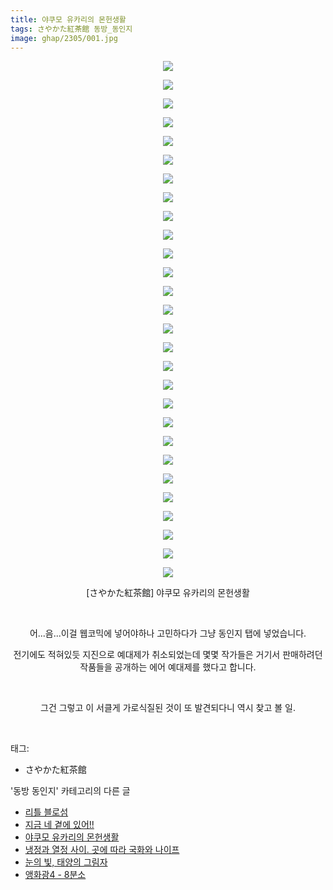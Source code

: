 ```yaml
---
title: 야쿠모 유카리의 몬헌생활
tags: さやかた紅茶館 동방_동인지
image: ghap/2305/001.jpg
---
```

<div class="article">
<p style="text-align: center; clear: none; float: none;"><img src="{{ site.nasurl }}/ghap/2305/001.jpg"/></p>
<p style="text-align: center; clear: none; float: none;"><img src="{{ site.nasurl }}/ghap/2305/002.jpg"/></p>
<p style="text-align: center; clear: none; float: none;"><img src="{{ site.nasurl }}/ghap/2305/003.jpg"/></p>
<p style="text-align: center; clear: none; float: none;"><img src="{{ site.nasurl }}/ghap/2305/004.jpg"/></p>
<p style="text-align: center; clear: none; float: none;"><img src="{{ site.nasurl }}/ghap/2305/005.jpg"/></p>
<p style="text-align: center; clear: none; float: none;"><img src="{{ site.nasurl }}/ghap/2305/006.jpg"/></p>
<p style="text-align: center; clear: none; float: none;"><img src="{{ site.nasurl }}/ghap/2305/007.jpg"/></p>
<p style="text-align: center; clear: none; float: none;"><img src="{{ site.nasurl }}/ghap/2305/008.jpg"/></p>
<p style="text-align: center; clear: none; float: none;"><img src="{{ site.nasurl }}/ghap/2305/009.jpg"/></p>
<p style="text-align: center; clear: none; float: none;"><img src="{{ site.nasurl }}/ghap/2305/010.jpg"/></p>
<p style="text-align: center; clear: none; float: none;"><img src="{{ site.nasurl }}/ghap/2305/011.jpg"/></p>
<p style="text-align: center; clear: none; float: none;"><img src="{{ site.nasurl }}/ghap/2305/012.jpg"/></p>
<p style="text-align: center; clear: none; float: none;"><img src="{{ site.nasurl }}/ghap/2305/013.jpg"/></p>
<p style="text-align: center; clear: none; float: none;"><img src="{{ site.nasurl }}/ghap/2305/014.jpg"/></p>
<p style="text-align: center; clear: none; float: none;"><img src="{{ site.nasurl }}/ghap/2305/015.jpg"/></p>
<p style="text-align: center; clear: none; float: none;"><img src="{{ site.nasurl }}/ghap/2305/016.jpg"/></p>
<p style="text-align: center; clear: none; float: none;"><img src="{{ site.nasurl }}/ghap/2305/017.jpg"/></p>
<p style="text-align: center; clear: none; float: none;"><img src="{{ site.nasurl }}/ghap/2305/018.jpg"/></p>
<p style="text-align: center; clear: none; float: none;"><img src="{{ site.nasurl }}/ghap/2305/019.jpg"/></p>
<p style="text-align: center; clear: none; float: none;"><img src="{{ site.nasurl }}/ghap/2305/020.jpg"/></p>
<p style="text-align: center; clear: none; float: none;"><img src="{{ site.nasurl }}/ghap/2305/021.jpg"/></p>
<p style="text-align: center; clear: none; float: none;"><img src="{{ site.nasurl }}/ghap/2305/022.jpg"/></p>
<p style="text-align: center; clear: none; float: none;"><img src="{{ site.nasurl }}/ghap/2305/023.jpg"/></p>
<p style="text-align: center; clear: none; float: none;"><img src="{{ site.nasurl }}/ghap/2305/024.jpg"/></p>
<p style="text-align: center; clear: none; float: none;"><img src="{{ site.nasurl }}/ghap/2305/025.jpg"/></p>
<p style="text-align: center; clear: none; float: none;"><img src="{{ site.nasurl }}/ghap/2305/026.jpg"/></p>
<p style="text-align: center; clear: none; float: none;"><img src="{{ site.nasurl }}/ghap/2305/027.jpg"/></p>
<p style="text-align: center; clear: none; float: none;"><img src="{{ site.nasurl }}/ghap/2305/028.jpg"/></p>
<p style="text-align: center; clear: none; float: none;">[さやかた紅茶館] 야쿠모 유카리의 몬헌생활</p>
<p style="text-align: center; clear: none; float: none;"><br/></p>
<p style="text-align: center; clear: none; float: none;">어...음...이걸 웹코믹에 넣어야하나 고민하다가 그냥 동인지 탭에 넣었습니다.</p>
<p style="text-align: center; clear: none; float: none;">전기에도 적혀있듯 지진으로 예대제가 취소되었는데 몇몇 작가들은 거기서 판매하려던 작품들을 공개하는 에어 예대제를 했다고 합니다.</p>
<p style="text-align: center; clear: none; float: none;"><br/></p>
<p style="text-align: center; clear: none; float: none;">그건 그렇고 이 서클게 가로식질된 것이 또 발견되다니 역시 찾고 볼 일.</p>
<p><br/></p>
</div><div class="tagTrail">
<p>태그: </p>
<ul>
<li>さやかた紅茶館</li>
</ul>
</div><div class="another">
<p>'동방 동인지' 카테고리의 다른 글</p>
<ul>
<li><a href="/2016-09-23-ghap_2307">리틀 블로섬</a></li>
<li><a href="/2016-09-23-ghap_2306">지금 네 곁에 있어!!</a></li>
<li><a href="/2016-09-23-ghap_2305">야쿠모 유카리의 몬헌생활</a></li>
<li><a href="/2016-09-23-ghap_2304">냉정과 열정 사이. 곳에 따라 국화와 나이프</a></li>
<li><a href="/2016-09-23-ghap_2303">눈의 빛, 태양의 그림자</a></li>
<li><a href="/2016-09-23-ghap_2301">앵화광4 - 8분소</a></li>
</ul>
</div><div class="cb_module cb_fluid">
<div class="cb_wrt cb_profile">
</div><!-- commentList close -->
</div>